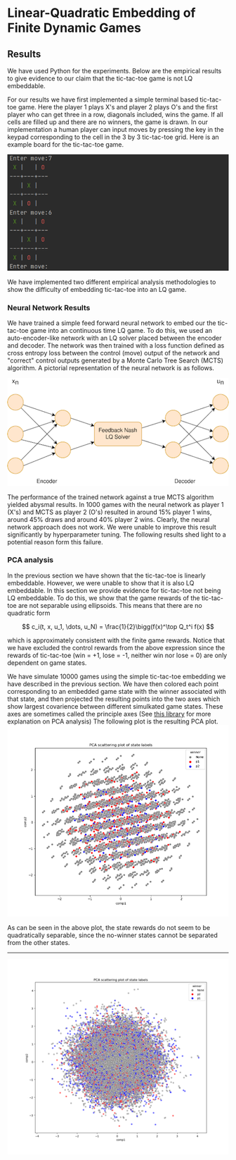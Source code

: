 # Linear-Quadratic Embedding of Finite Dynamic Games #
## Results ##
We have used Python for the experiments. Below are the empirical results to give evidence to our claim that the tic-tac-toe game is not LQ embeddable.

For our results we have first implemented a simple terminal based tic-tac-toe game. Here the player 1 plays X's and player 2 plays O's and the first player who can get three in a row, diagonals included, wins the game. If all cells are filled up and there are no winners, the game is drawn. In our implementation a human player can input moves by pressing the key in the keypad corresponding to the cell in the 3 by 3 tic-tac-toe grid. Here is an example board for the tic-tac-toe game.

![PCA plot of the semi-one-hot embedding](assets/images/CodeOutput.png)

We have implemented two different empirical analysis methodologies to show the difficulty of embedding tic-tac-toe into an LQ game.

### Neural Network Results ###
We have trained a simple feed forward neural network to embed our the tic-tac-toe game into an continuous time LQ game. To do this, we used an auto-encoder-like network with an LQ solver placed between the encoder and decoder. The network was then trained with a loss function defined as cross entropy loss between the control (move) output of the network and "correct" control outputs generated by a Monte Carlo Tree Search (MCTS) algorithm. A pictorial representation of the neural network is as follows.

![PCA plot of the semi-one-hot embedding](assets/images/Architecture.png)

The performance of the trained network against a true MCTS algorithm yielded abysmal results. In 1000 games with the neural network as player 1 (X's) and MCTS as player 2 (O's) resulted in around 15% player 1 wins, around 45% draws and around 40% player 2 wins. Clearly, the neural network approach does not work. We were unable to improve this result significantly by hyperparameter tuning. The following results shed light to a potential reason form this failure.

### PCA analysis ###
In the previous section we have shown that the tic-tac-toe is linearly embeddable. However, we were unable to show that it is also LQ embeddable. In this section we provide evidence for tic-tac-toe not being LQ embeddable. To do this, we show that the game rewards of the tic-tac-toe are not separable using ellipsoids. This means that there are no quadratic form

$$
c_i(t, x, u_1, \dots, u_N) = \frac{1}{2}\bigg(f(x)^\top Q_t^i f(x)
$$

which is approximately consistent with the finite game rewards. Notice that we have excluded the control rewards from the above expression since the rewards of tic-tac-toe (win = +1, lose = -1, neither win nor lose = 0) are only dependent on game states.

We have simulate 10000 games using the simple tic-tac-toe embedding we have described in the previous section. We have then colored each point corresponding to an embedded game state with the winner associated with that state, and then projected the resulting points into the two axes which show largest covarience between different simulkated game states. These axes are sometimes called the principle axes (See [this library](https://scikit-learn.org/stable/modules/generated/sklearn.decomposition.PCA.html) for more explanation on PCA analysis) The following plot is the resulting PCA plot.
![PCA plot of the semi-one-hot embedding](assets/images/PCA2.png)

As can be seen in the above plot, the state rewards do not seem to be quadratically separable, since the no-winner states cannot be separated from the other states.

---
![PCA plot of the semi-one-hot embedding](assets/images/PCA2_NN.png)
